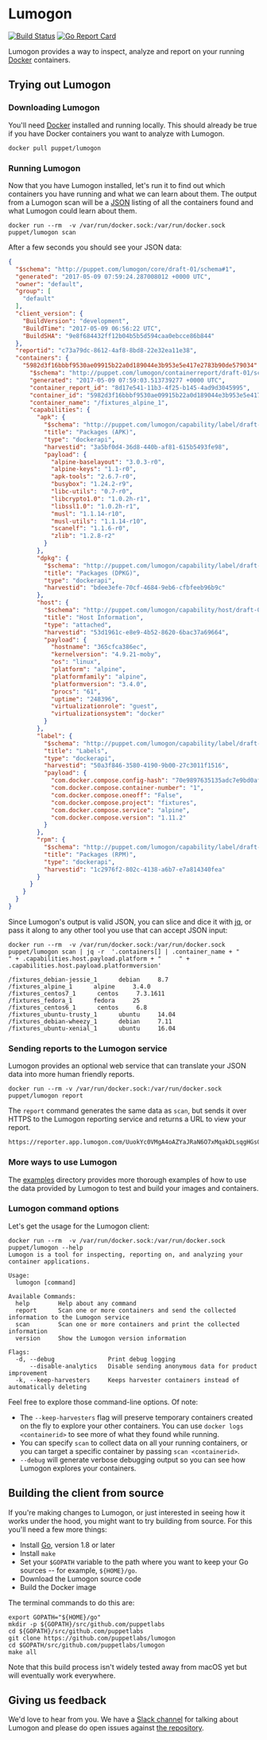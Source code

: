 # Lumogon

[![Build
Status](https://travis-ci.org/puppetlabs/lumogon.svg?branch=master)](https://travis-ci.org/puppetlabs/lumogon)
[![Go Report Card](https://goreportcard.com/badge/github.com/puppetlabs/lumogon)](https://goreportcard.com/report/github.com/puppetlabs/lumogon)

Lumogon provides a way to inspect, analyze and report on your running
[Docker](https://www.docker.com/) containers.

## Trying out Lumogon

### Downloading Lumogon

You'll need [Docker](https://www.docker.com/) installed and running locally.
This should already be true if you have Docker containers you want to analyze
with Lumogon.

``` shell
docker pull puppet/lumogon
```

### Running Lumogon

Now that you have Lumogon installed, let's run it to find out which
containers you have running and what we can learn about them. The output from a
Lumogon scan will be a [JSON](https://en.wikipedia.org/wiki/JSON) listing of all the
containers found and what Lumogon could learn about them.

```
docker run --rm  -v /var/run/docker.sock:/var/run/docker.sock puppet/lumogon scan
```

After a few seconds you should see your JSON data:

``` json
{
  "$schema": "http://puppet.com/lumogon/core/draft-01/schema#1",
  "generated": "2017-05-09 07:59:24.287008012 +0000 UTC",
  "owner": "default",
  "group": [
    "default"
  ],
  "client_version": {
    "BuildVersion": "development",
    "BuildTime": "2017-05-09 06:56:22 UTC",
    "BuildSHA": "9e8f684432ff12b04b5b5d594caa0ebcce86b844"
  },
  "reportid": "c73a79dc-8612-4af8-8bd8-22e32ea11e38",
  "containers": {
    "5982d3f16bbbf9530ae09915b22a0d189044e3b953e5e417e2783b90de579034": {
      "$schema": "http://puppet.com/lumogon/containerreport/draft-01/schema#1",
      "generated": "2017-05-09 07:59:03.513739277 +0000 UTC",
      "container_report_id": "8d17e541-11b3-4f25-b145-4ad9d3045995",
      "container_id": "5982d3f16bbbf9530ae09915b22a0d189044e3b953e5e417e2783b90de579034",
      "container_name": "/fixtures_alpine_1",
      "capabilities": {
        "apk": {
          "$schema": "http://puppet.com/lumogon/capability/label/draft-01/schema#1",
          "title": "Packages (APK)",
          "type": "dockerapi",
          "harvestid": "3a5bf0d4-36d8-440b-af81-615b5493fe98",
          "payload": {
            "alpine-baselayout": "3.0.3-r0",
            "alpine-keys": "1.1-r0",
            "apk-tools": "2.6.7-r0",
            "busybox": "1.24.2-r9",
            "libc-utils": "0.7-r0",
            "libcrypto1.0": "1.0.2h-r1",
            "libssl1.0": "1.0.2h-r1",
            "musl": "1.1.14-r10",
            "musl-utils": "1.1.14-r10",
            "scanelf": "1.1.6-r0",
            "zlib": "1.2.8-r2"
          }
        },
        "dpkg": {
          "$schema": "http://puppet.com/lumogon/capability/label/draft-01/schema#1",
          "title": "Packages (DPKG)",
          "type": "dockerapi",
          "harvestid": "bdee3efe-70cf-4684-9eb6-cfbfeeb96b9c"
        },
        "host": {
          "$schema": "http://puppet.com/lumogon/capability/host/draft-01/schema#1",
          "title": "Host Information",
          "type": "attached",
          "harvestid": "53d1961c-e8e9-4b52-8620-6bac37a69664",
          "payload": {
            "hostname": "365cfca386ec",
            "kernelversion": "4.9.21-moby",
            "os": "linux",
            "platform": "alpine",
            "platformfamily": "alpine",
            "platformversion": "3.4.0",
            "procs": "61",
            "uptime": "248396",
            "virtualizationrole": "guest",
            "virtualizationsystem": "docker"
          }
        },
        "label": {
          "$schema": "http://puppet.com/lumogon/capability/label/draft-01/schema#1",
          "title": "Labels",
          "type": "dockerapi",
          "harvestid": "50a3f846-3580-4190-9b00-27c3011f1516",
          "payload": {
            "com.docker.compose.config-hash": "70e9897635135adc7e9bd0af535fef48ae8e26c8e0debbf8f40e0d67938a9884",
            "com.docker.compose.container-number": "1",
            "com.docker.compose.oneoff": "False",
            "com.docker.compose.project": "fixtures",
            "com.docker.compose.service": "alpine",
            "com.docker.compose.version": "1.11.2"
          }
        },
        "rpm": {
          "$schema": "http://puppet.com/lumogon/capability/label/draft-01/schema#1",
          "title": "Packages (RPM)",
          "type": "dockerapi",
          "harvestid": "1c2976f2-802c-4138-a6b7-e7a814340fea"
        }
      }
    }
  }
}
```

Since Lumogon's output is valid JSON, you can slice and dice it with [jq](https://stedolan.github.io/jq/), or pass it
along to any other tool you use that can accept JSON input:

``` shell
docker run --rm  -v /var/run/docker.sock:/var/run/docker.sock puppet/lumogon scan | jq -r  '.containers[] | .container_name + "      " + .capabilities.host.payload.platform + "     " + .capabilities.host.payload.platformversion'

/fixtures_debian-jessie_1      debian     8.7
/fixtures_alpine_1      alpine     3.4.0
/fixtures_centos7_1      centos     7.3.1611
/fixtures_fedora_1      fedora     25
/fixtures_centos6_1      centos     6.8
/fixtures_ubuntu-trusty_1      ubuntu     14.04
/fixtures_debian-wheezy_1      debian     7.11
/fixtures_ubuntu-xenial_1      ubuntu     16.04
```

### Sending reports to the Lumogon service

Lumogon provides an optional web service that can translate your JSON data into
more human friendly reports.

``` shell
docker run --rm -v /var/run/docker.sock:/var/run/docker.sock puppet/lumogon report
```

The `report` command generates the same data as `scan`, but sends it over HTTPS to
the Lumogon reporting service and returns a URL to view your report.

```
https://reporter.app.lumogon.com/UuokYc0VMgA4oAZYaJRaN6O7xMqakDLsqgHGs0dBmJY=
```

### More ways to use Lumogon

The [examples](examples/README.md) directory provides more thorough examples of
how to use the data provided by Lumogon to test and build your images and containers.

### Lumogon command options

Let's get the usage for the Lumogon client:

```
docker run --rm  -v /var/run/docker.sock:/var/run/docker.sock puppet/lumogon --help
Lumogon is a tool for inspecting, reporting on, and analyzing your container applications.

Usage:
  lumogon [command]

Available Commands:
  help        Help about any command
  report      Scan one or more containers and send the collected information to the Lumogon service
  scan        Scan one or more containers and print the collected information
  version     Show the Lumogon version information

Flags:
  -d, --debug               Print debug logging
      --disable-analytics   Disable sending anonymous data for product improvement
  -k, --keep-harvesters     Keeps harvester containers instead of automatically deleting
```

Feel free to explore those command-line options. Of note:

 - The `--keep-harvesters` flag will preserve temporary containers created on the fly to explore your other containers. You can use `docker logs <containerid>` to see more of what they found while running.
 - You can specify `scan` to collect data on all your running containers, or you can target a specific container by passing `scan <containerid>`.
 - `--debug` will generate verbose debugging output so you can see how Lumogon explores your containers.

## Building the client from source

If you're making changes to Lumogon, or just interested in seeing how it works under the hood, you might want to try building from source. For this you'll need a few more things:

 - Install [Go](https://golang.org/dl/), version 1.8 or later
 - Install `make`
 - Set your `$GOPATH` variable to the path where you want to keep your Go sources -- for example, `${HOME}/go`.
 - Download the Lumogon source code
 - Build the Docker image

The terminal commands to do this are:

```shell
export GOPATH="${HOME}/go"
mkdir -p ${GOPATH}/src/github.com/puppetlabs
cd ${GOPATH}/src/github.com/puppetlabs
git clone https://github.com/puppetlabs/lumogon
cd $GOPATH/src/github.com/puppetlabs/lumogon
make all
```

Note that this build process isn't widely tested away from macOS yet but will eventually work everywhere.

## Giving us feedback

We'd love to hear from you. We have a [Slack channel](https://puppetcommunity.slack.com/messages/C5CT7GMKQ) for talking about Lumogon and please do open issues against [the repository](https://github.com/puppetlabs/lumogon/issues).
